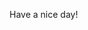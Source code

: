 <!-- 现在是东八区2019年8月6日，还有21分钟就是我们在一起后的第一个七夕了。

可惜，你在离我9,699.68公里的奥克兰。

对于这个距离，我从没有过多么直观的感受。直到刚才，我在Google map上用手扒拉到酸痛才找到你在的位置后，我才对这个数字有了一些直观的感受。

有诗人说 「Parting is all we need to know of hell.」

亲爱的爱丽丝小姐，我想你了。

最近我们吵了不少的架。你说我不再像以前那样在乎你，关心你了。聊不完的话题，一日三餐的叮嘱，还有对潜在对手的小别扭。你把这些细节一件一件砸给了我。

「对啊，我到底怎么了呢？」我问自己。

突然，我想起了那个晚上。那个晚上，我们刚刚开始double life没多久，幸福像空气中的氧气，被红细胞捕获并送到我们全身的每一个细胞。但是在幸福之余，我突然害怕起来——当新鲜感消失的那一天，我会不会因为怠惰而忽视你呢？以我对自己的了解，我在自己的手机备忘录的最后一行写下了一句话「最后，不忘初心。」

渐渐地，我想起了你那句Lets's start double life；想起了跟你的第一次视频；第一次拥抱；第一次牵手；第一次Kiss。当然还有你那声让我丢盔弃甲的「脑公~」。

爱丽丝小姐，愿我能再次成为你的疯帽子先生。

七夕快乐！ -->
Have a nice day!